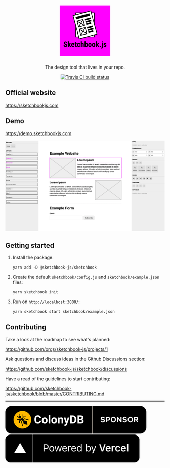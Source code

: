 <div align="center">
  <h1>
    <img src="images/logo.png" alt="Sketchbook.js" width="160" />
  </h1>
  <p>The design tool that lives in your repo.</p>
  <p>
    <a href="https://travis-ci.org/github/sketchbook-js/sketchbook"><img alt="Travis CI build status" src="https://img.shields.io/travis/sketchbook-js/sketchbook" /></a>
  </p>
</div>

## Official website

https://sketchbookjs.com

## Demo

https://demo.sketchbookjs.com

![](images/screenshot.png)

## Getting started

1.  Install the package:

    ```
    yarn add -D @sketchbook-js/sketchbook
    ```

2.  Create the default `sketchbook/config.js` and `sketchbook/example.json` files:

    ```
    yarn sketchbook init
    ```

3.  Run on `http://localhost:3000/`:

    ```
    yarn sketchbook start sketchbook/example.json
    ```

## Contributing

Take a look at the roadmap to see what's planned:

https://github.com/orgs/sketchbook-js/projects/1

Ask questions and discuss ideas in the Github Discussions section:

https://github.com/sketchbook-js/sketchbook/discussions

Have a read of the guidelines to start contributing:

https://github.com/sketchbook-js/sketchbook/blob/master/CONTRIBUTING.md

---

[![ColonyDB](images/colonydb-sponsor.svg)](https://colonydb.com/?utm_source=sketchbook-js&utm_campaign=oss)
[![Powered by Vercel](images/powered-by-vercel.svg)](https://vercel.com?utm_source=sketchbook-js&utm_campaign=oss)
